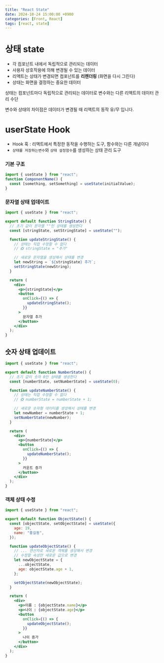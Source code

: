 ```yaml
---
title: "React State"
date: 2024-10-24 15:00:00 +0900
categories: [Front, React]
tags: [react, state]
---
```


# 상태 state

- 각 컴포넌트 내에서 독립적으로 관리되는 데이터
- 사용자 상호작용에 의해 변경될 수 있는 데이터
- 리액트는 상태가 변경되면 컴포넌트를 **리렌더링** (화면을 다시 그린다)
- 상태는 화면을 결정하는 중요한 데이터

상태는 컴포넌트마다 독립적으로 관리되는 데이터로 변수와는 다른 리액트의 데이터 관리 수단

변수와 상태의 차이점은 데이터가 변경될 때 리액트의 동작 유/무 입니다.

# userState Hook

- Hook 훅 : 리액트에서 특정한 동작을 수행하는 도구, 함수와는 다른 개념이다
- `상태를 저장하는변수`와 `상태 설정함수`를 생성하는 상태 관리 도구

### 기본 구조

```jsx
import { useState } from "react";
function ComponentName() {
  const [something, setSomething] = useState(initialValue);
}
```

### 문자열 상태 업데이트

```jsx
import { useState } from "react";

export default function StringState() {
  // 초기 값이 문자열 ""인 상태를 생성한다
  const [stringState, setStringState] = useState("");

  function updateStringState() {
    // 상태는 직접 수정할 수 없다
    // ❎ stringState = "추가"

    // 새로운 문자열을 생성해서 상태를 변경
    let newString = `${stringState} 추가`;
    setStringState(newString);
  }

  return (
    <div>
      <p>{stringState}</p>
      <button
        onClick={() => {
          updateStringState();
        }}
      >
        문자열 추가
      </button>
    </div>
  );
}
```

## 숫자 상태 업데이트

```jsx
import { useState } from "react";

export default function NumberState() {
  // 초기 값이 숫자 0인 상태를 생성한다
  const [numberState, setNumberState] = useState(0);

  function updateNumberState() {
    // 상태는 직접 수정할 수 없다
    // ❎ numberState = numberState + 1;

    // 새로운 숫자형 데이터를 생성해서 상태를 변경
    let newNumber = numberState + 1;
    setNumberState(newNumber);
  }

  return (
    <div>
      <p>{numberState}</p>
      <button
        onClick={() => {
          updateNumberState();
        }}
      >
        카운트 증가
      </button>
    </div>
  );
}
```

### 객체 상태 수정

```jsx
import { useState } from "react";

export default function ObjectState() {
  const [objectState, setObjectState] = useState({
    age: 19,
    name: "홍길동",
  });

  function updateObjectState() {
    // ... 연산자로 새로운 객체를 생성해서 변경
    // 수정할 속성만 새로운 값으로 변경
    let newObjectState = {
      ...objectState,
      age: objectState.age + 1,
    };

    setObjectState(newObjectState);
  }

  return (
    <div>
      <p>이름 : {objectState.name}</p>
      <p>나이 : {objectState.age}</p>
      <button
        onClick={() => {
          updateObjectState();
        }}
      >
        나이 증가
      </button>
    </div>
  );
}
```

